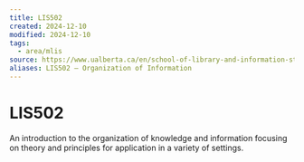 ```yaml
---
title: LIS502
created: 2024-12-10
modified: 2024-12-10
tags:
  - area/mlis
source: https://www.ualberta.ca/en/school-of-library-and-information-studies/study/courses/mlis-courses.html
aliases: LIS502 – Organization of Information
---
```

# LIS502
An introduction to the organization of knowledge and information focusing on theory and principles for application in a variety of settings.
